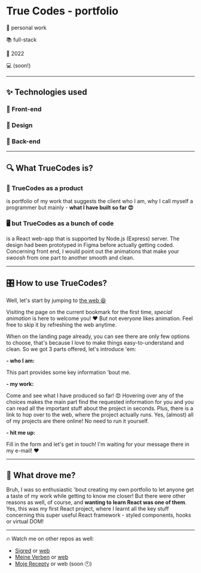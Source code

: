 # True Codes - portfolio

🤝 personal work

📚 full-stack

📅 2022

💻 (soon!)

____

## ✨ Technologies used

### 📱 Front-end


### 🎨 Design


### 🔧 Back-end


____

##  🔍 What TrueCodes is? 

### 🎁 TrueCodes as a product

is portfolio of my work that suggests the client who I am, why I call myself a programmer but mainly - **what I have built so far 😍**

### 🖥️ but TrueCodes as a bunch of code

is a React web-app that is supported by Node.js (Express) server. The design had been prototyped in Figma before actually getting coded. 
Concerning front end, I would point out the animations that make your *swoosh* from one part to another smooth and clean.  

____

## 🎛️ How to use TrueCodes? 

Well, let's start by jumping to [the web 😆](https://www.truecodes.dev)

Visiting the page on the current bookmark for the first time, *special animation* is here to welcome you! ❤️ But not everyone likes animation. Feel free to skip it by refreshing the web anytime. 

When on the landing page already, you can see there are only few options to choose, that's because I love to make things easy-to-understand and clean. So we got 3 parts offered, let's introduce 'em:

**- who I am:**

This part provides some key information 'bout me.

**- my work:**

Come and see what I have produced so far! 😍 Hovering over any of the choices makes the main part find the requested information for you and you can read all the important stuff about the project in seconds. Plus, there is a link to hop over to the web, where the project actually runs. Yes, (almost) all of my projects are there online! No need to run it yourself.

**- hit me up:**

Fill in the form and let's get in touch! I'm waiting for your message there in my e-mail! ❤️  

___

## 🚀 What drove me? 

Bruh, I was so enthusiastic 'bout creating my own portfolio to let anyone get a taste of my work while getting to know me closer! But there were other reasons as well, of course, and **wanting to learn React was one of them**. Yes, this was my first React project, where I learnt all the key stuff concerning this super useful React framework - styled components, hooks or virtual DOM! 

___

🔥 Watch me on other repos as well:

- [Sigred](https://github.com/TrueCodes1/sigred_public.git) or [web](https://www.sigred.org)
- [Meine Verben](https://github.com/TrueCodes1/meine_verbs.git) or [web](http://www.meineverben.com)
- [Moje Recepty](https://github.com/TrueCodes1/moje_recepty.git) or web (soon 🕚)
